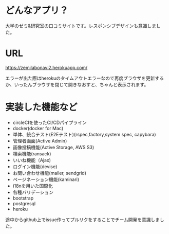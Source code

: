 # どんなアプリ？
大学のゼミ&研究室の口コミサイトです。レスポンシブデザインも意識しました。

# URL
https://zemilabonavi2.herokuapp.com/

エラーが出た際はherokuのタイムアウトエラーなので再度ブラウザを更新するか、いったんブラウザを閉じて開きなおすと、ちゃんと表示されます。

# 実装した機能など
- circleCIを使ったCI/CDパイプライン
- docker(docker for Mac)
- 単体、統合テスト(E2Eテスト)(rspec,factory,system spec, capybara)
- 管理者画面(Active Admin)
- 画像投稿機能(Active Storage, AWS S3)
- 検索機能(ransack)
- いいね機能（Ajax)
- ログイン機能(devise)
- お問い合わせ機能(mailer, sendgrid)
- ページネーション機能(kaminari)
- i18nを用いた国際化
- 各種バリデーション
- bootstrap
- postgresql
- heroku

途中からgithub上でissue作ってプルリクをすることでチーム開発を意識しました。
